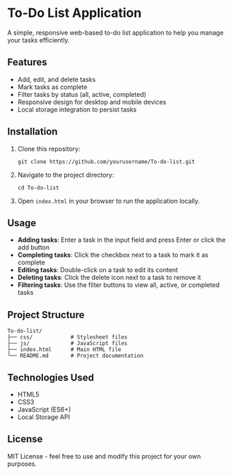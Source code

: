 # To-Do List Application

A simple, responsive web-based to-do list application to help you manage your tasks efficiently.

## Features

- Add, edit, and delete tasks
- Mark tasks as complete
- Filter tasks by status (all, active, completed)
- Responsive design for desktop and mobile devices
- Local storage integration to persist tasks

## Installation

1. Clone this repository:
   ```
   git clone https://github.com/yourusername/To-do-list.git
   ```
2. Navigate to the project directory:
   ```
   cd To-do-list
   ```
3. Open `index.html` in your browser to run the application locally.

## Usage

- **Adding tasks**: Enter a task in the input field and press Enter or click the add button
- **Completing tasks**: Click the checkbox next to a task to mark it as complete
- **Editing tasks**: Double-click on a task to edit its content
- **Deleting tasks**: Click the delete icon next to a task to remove it
- **Filtering tasks**: Use the filter buttons to view all, active, or completed tasks

## Project Structure

```
To-do-list/
├── css/            # Stylesheet files
├── js/             # JavaScript files
├── index.html      # Main HTML file
└── README.md       # Project documentation
```

## Technologies Used

- HTML5
- CSS3
- JavaScript (ES6+)
- Local Storage API

## License

MIT License - feel free to use and modify this project for your own purposes. 